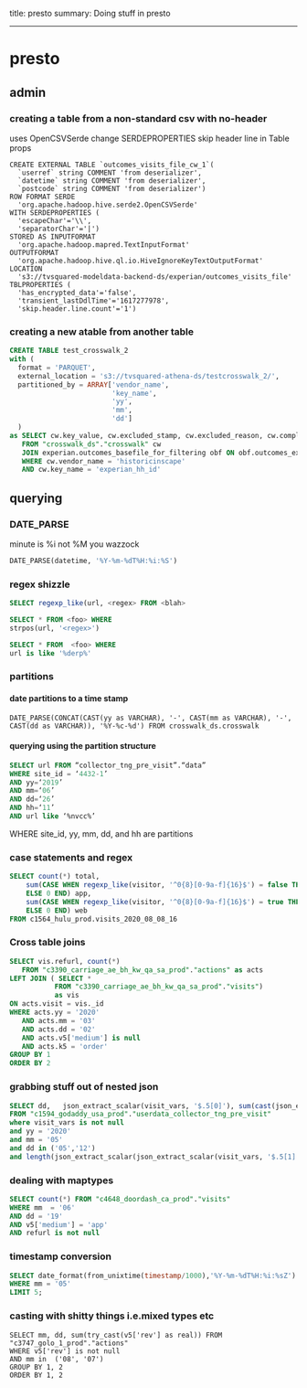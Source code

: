 title: presto
summary: Doing stuff in presto
- - - 

# presto

## admin

### creating a table from a non-standard csv with no-header

uses OpenCSVSerde
change SERDEPROPERTIES 
skip header line in Table props
```
CREATE EXTERNAL TABLE `outcomes_visits_file_cw_1`(
  `userref` string COMMENT 'from deserializer', 
  `datetime` string COMMENT 'from deserializer', 
  `postcode` string COMMENT 'from deserializer')
ROW FORMAT SERDE 
  'org.apache.hadoop.hive.serde2.OpenCSVSerde' 
WITH SERDEPROPERTIES ( 
  'escapeChar'='\\', 
  'separatorChar'='|') 
STORED AS INPUTFORMAT 
  'org.apache.hadoop.mapred.TextInputFormat' 
OUTPUTFORMAT 
  'org.apache.hadoop.hive.ql.io.HiveIgnoreKeyTextOutputFormat'
LOCATION
  's3://tvsquared-modeldata-backend-ds/experian/outcomes_visits_file'
TBLPROPERTIES (
  'has_encrypted_data'='false', 
  'transient_lastDdlTime'='1617277978',
  'skip.header.line.count'='1')
```

### creating a new atable from another table

```sql
CREATE TABLE test_crosswalk_2
with (
  format = 'PARQUET',  
  external_location = 's3://tvsquared-athena-ds/testcrosswalk_2/', 
  partitioned_by = ARRAY['vendor_name', 
                         'key_name', 
                         'yy', 
                         'mm', 
                         'dd']
  )
as SELECT cw.key_value, cw.excluded_stamp, cw.excluded_reason, cw.complex_range, obf.vendor_name, cw.key_name, cw.yy, cw.mm, cw.dd
   FROM "crosswalk_ds"."crosswalk" cw
   JOIN experian.outcomes_basefile_for_filtering obf ON obf.outcomes_experianid = cw.key_value
   WHERE cw.vendor_name = 'historicinscape'
   AND cw.key_name = 'experian_hh_id'
```


## querying 



### DATE_PARSE

minute is %i not %M you wazzock
```sql
DATE_PARSE(datetime, '%Y-%m-%dT%H:%i:%S')
```


### regex shizzle

``` sql
SELECT regexp_like(url, <regex> FROM <blah> 
```

```sql
SELECT * FROM <foo> WHERE
strpos(url, '<regex>')
```

```sql
SELECT * FROM  <foo> WHERE
url is like '%derp%'
```

### partitions

#### date partitions to a time stamp

```
DATE_PARSE(CONCAT(CAST(yy as VARCHAR), '-', CAST(mm as VARCHAR), '-', CAST(dd as VARCHAR)), '%Y-%c-%d') FROM crosswalk_ds.crosswalk
```

#### querying using the partition structure

```sql
SELECT url FROM “collector_tng_pre_visit”.“data”
WHERE site_id = ‘4432-1’
AND yy=‘2019’
AND mm=‘06’
AND dd=‘26’
AND hh=‘11’
AND url like ‘%nvcc%’
```
WHERE site_id, yy, mm, dd, and hh are partitions

### case statements and regex

```sql
SELECT count(*) total,
    sum(CASE WHEN regexp_like(visitor, '^0{8}[0-9a-f]{16}$') = false THEN 1 
    ELSE 0 END) app, 
    sum(CASE WHEN regexp_like(visitor, '^0{8}[0-9a-f]{16}$') = true THEN 1 
    ELSE 0 END) web 
FROM c1564_hulu_prod.visits_2020_08_08_16
```

### Cross table joins

```sql
SELECT vis.refurl, count(*)   
   FROM "c3390_carriage_ae_bh_kw_qa_sa_prod"."actions" as acts
LEFT JOIN ( SELECT * 
           FROM "c3390_carriage_ae_bh_kw_qa_sa_prod"."visits") 
           as vis
ON acts.visit = vis._id
WHERE acts.yy = '2020'
   AND acts.mm = '03'
   AND acts.dd = '02'
   AND acts.v5['medium'] is null
   AND acts.k5 = 'order' 
GROUP BY 1
ORDER BY 2
```

### grabbing stuff out of nested json


```sql
SELECT dd,   json_extract_scalar(visit_vars, '$.5[0]'), sum(cast(json_extract_scalar(json_extract_scalar(visit_vars, '$.5[1]'), '$.rev') as real))
FROM "c1594_godaddy_usa_prod"."userdata_collector_tng_pre_visit" 
where visit_vars is not null
and yy = '2020'
and mm = '05'
and dd in ('05','12')
and length(json_extract_scalar(json_extract_scalar(visit_vars, '$.5[1]'), '$.rev'))>0
```


### dealing with maptypes

```sql
SELECT count(*) FROM "c4648_doordash_ca_prod"."visits"
WHERE mm  = '06'
AND dd = '19'
AND v5['medium'] = 'app'
AND refurl is not null
```

### timestamp conversion 

```sql
SELECT date_format(from_unixtime(timestamp/1000),'%Y-%m-%dT%H:%i:%sZ') FROM "c1567_talkspace_1_prod"."userdata_collector_tng_pre_visit"
WHERE mm = '05'
LIMIT 5;
```

### casting with shitty things i.e.mixed types etc

```
SELECT mm, dd, sum(try_cast(v5['rev'] as real)) FROM "c3747_golo_1_prod"."actions"
WHERE v5['rev'] is not null 
AND mm in  ('08', '07')
GROUP BY 1, 2
ORDER BY 1, 2
```

